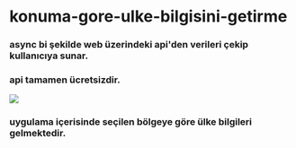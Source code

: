 # konuma-gore-ulke-bilgisini-getirme

### async bi şekilde web üzerindeki api'den verileri çekip kullanıcıya sunar.
### api tamamen ücretsizdir.

<img src="country.gif"></img>

### uygulama içerisinde seçilen bölgeye göre ülke bilgileri gelmektedir.
